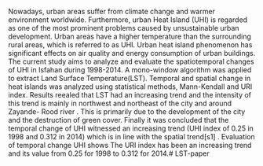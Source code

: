Nowadays, urban areas suffer from climate change and warmer environment worldwide. Furthermore, urban Heat Island (UHI) is regarded as one of the most prominent problems caused by unsustainable urban development. Urban areas have a higher temperature than the surrounding rural areas, which is referred to as UHI. Urban heat island phenomenon has significant effects on air quality and energy consumption of urban buildings. The current study aims to analyze and evaluate the spatiotemporal changes of UHI in Isfahan during 1998-2014. A mono-window algorithm was applied to extract Land Surface Temperature(LST). Temporal and spatial change in heat islands was analyzed using statistical methods, Mann-Kendall and URI index.  Results reealed that  LST had an increasing trend and the intensity of this trend is mainly in northwest and northeast of the city and around Zayande- Rood river . This is primarily due to the development of the city and the destruction of green cover. Finally it was concluded that the temporal change of UHI witnessed an increasing trend (UHI index of 0.25 in 1998 and 0.312 in 2014) which is in line with the spatial trend[s1] . Evaluation of temporal change UHI shows The URI index has been an increasing trend and its value from 0.25 for 1998 to 0.312 for 2014.# LST-paper
